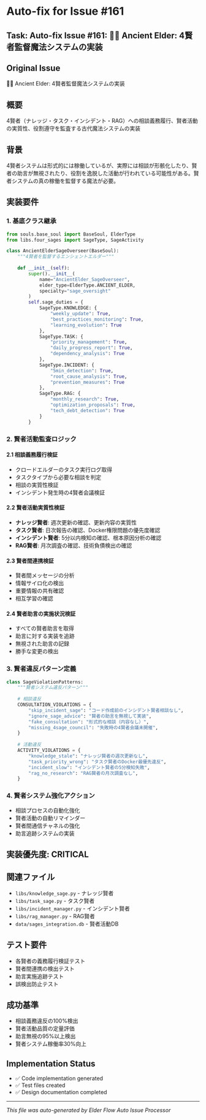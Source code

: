 # Auto-fix for Issue #161

## Task: Auto-fix Issue #161: 🧙‍♂️ Ancient Elder: 4賢者監督魔法システムの実装

## Original Issue
🧙‍♂️ Ancient Elder: 4賢者監督魔法システムの実装

## 概要
4賢者（ナレッジ・タスク・インシデント・RAG）への相談義務履行、賢者活動の実質性、役割遵守を監査する古代魔法システムの実装

## 背景
4賢者システムは形式的には稼働しているが、実際には相談が形骸化したり、賢者の助言が無視されたり、役割を逸脱した活動が行われている可能性がある。賢者システムの真の稼働を監督する魔法が必要。

## 実装要件

### 1. 基底クラス継承
```python
from souls.base_soul import BaseSoul, ElderType
from libs.four_sages import SageType, SageActivity

class AncientElderSageOverseer(BaseSoul):
    """4賢者を監督するエンシェントエルダー"""
    
    def __init__(self):
        super().__init__(
            name="AncientElder_SageOverseer",
            elder_type=ElderType.ANCIENT_ELDER,
            specialty="sage_oversight"
        )
        self.sage_duties = {
            SageType.KNOWLEDGE: {
                "weekly_update": True,
                "best_practices_monitoring": True,
                "learning_evolution": True
            },
            SageType.TASK: {
                "priority_management": True,
                "daily_progress_report": True,
                "dependency_analysis": True
            },
            SageType.INCIDENT: {
                "5min_detection": True,
                "root_cause_analysis": True,
                "prevention_measures": True
            },
            SageType.RAG: {
                "monthly_research": True,
                "optimization_proposals": True,
                "tech_debt_detection": True
            }
        }
```

### 2. 賢者活動監査ロジック

#### 2.1 相談義務履行検証
- クロードエルダーのタスク実行ログ取得
- タスクタイプから必要な相談を判定
- 相談の実質性検証
- インシデント発生時の4賢者会議検証

#### 2.2 賢者活動実質性検証
- **ナレッジ賢者**: 週次更新の確認、更新内容の実質性
- **タスク賢者**: 日次報告の確認、Docker権限問題の優先度確認
- **インシデント賢者**: 5分以内検知の確認、根本原因分析の確認
- **RAG賢者**: 月次調査の確認、技術負債検出の確認

#### 2.3 賢者間連携検証
- 賢者間メッセージの分析
- 情報サイロ化の検出
- 重要情報の共有確認
- 相互学習の確認

#### 2.4 賢者助言の実施状況検証
- すべての賢者助言を取得
- 助言に対する実装を追跡
- 無視された助言の記録
- 勝手な変更の検出

### 3. 賢者違反パターン定義
```python
class SageViolationPatterns:
    """賢者システム違反パターン"""
    
    # 相談違反
    CONSULTATION_VIOLATIONS = {
        "skip_incident_sage": "コード作成前のインシデント賢者相談なし",
        "ignore_sage_advice": "賢者の助言を無視して実装",
        "fake_consultation": "形式的な相談（内容なし）",
        "missing_4sage_council": "失敗時の4賢者会議未開催",
    }
    
    # 活動違反
    ACTIVITY_VIOLATIONS = {
        "knowledge_stale": "ナレッジ賢者の週次更新なし",
        "task_priority_wrong": "タスク賢者のDocker最優先違反",
        "incident_slow": "インシデント賢者の5分検知失敗",
        "rag_no_research": "RAG賢者の月次調査なし",
    }
```

### 4. 賢者システム強化アクション
- 相談プロセスの自動化強化
- 賢者活動の自動リマインダー
- 賢者間通信チャネルの強化
- 助言追跡システムの実装

## 実装優先度: CRITICAL

## 関連ファイル
- `libs/knowledge_sage.py` - ナレッジ賢者
- `libs/task_sage.py` - タスク賢者
- `libs/incident_manager.py` - インシデント賢者
- `libs/rag_manager.py` - RAG賢者
- `data/sages_integration.db` - 賢者活動DB

## テスト要件
- 各賢者の義務履行検証テスト
- 賢者間連携の検出テスト
- 助言実施追跡テスト
- 誤検出防止テスト

## 成功基準
- 相談義務違反の100%検出
- 賢者活動品質の定量評価
- 助言無視の95%以上検出
- 賢者システム稼働率30%向上

## Implementation Status
- ✅ Code implementation generated
- ✅ Test files created
- ✅ Design documentation completed


---
*This file was auto-generated by Elder Flow Auto Issue Processor*
